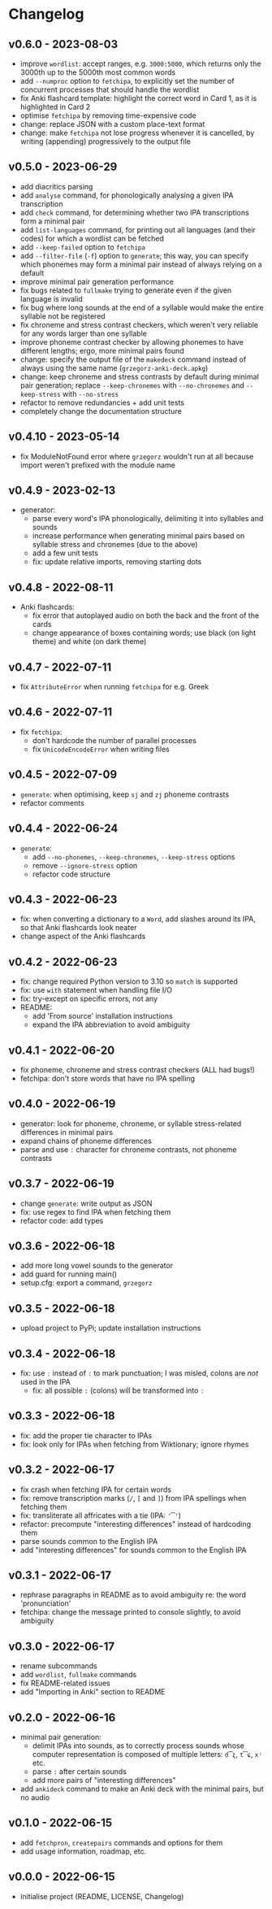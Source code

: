 # Changelog

## v0.6.0 - 2023-08-03

- improve `wordlist`: accept ranges, e.g. `3000:5000`, which returns only the
    3000th up to the 5000th most common words
- add `--numproc` option to `fetchipa`, to explicitly set the number of
    concurrent processes that should handle the wordlist
- fix Anki flashcard template: highlight the correct word in Card 1, as it is
    highlighted in Card 2
- optimise `fetchipa` by removing time-expensive code
- change: replace JSON with a custom place-text format
- change: make `fetchipa` not lose progress whenever it is cancelled, by writing
    (appending) progressively to the output file

## v0.5.0 - 2023-06-29

- add diacritics parsing
- add `analyse` command, for phonologically analysing a given IPA transcription
- add `check` command, for determining whether two IPA transcriptions form a
    minimal pair
- add `list-languages` command, for printing out all languages (and their codes)
    for which a wordlist can be fetched
- add `--keep-failed` option to `fetchipa`
- add `--filter-file` (`-f`) option to `generate`; this way, you can specify
    which phonemes may form a minimal pair instead of always relying on a
    default
- improve minimal pair generation performance
- fix bugs related to `fullmake` trying to generate even if the given language
    is invalid
- fix bug where long sounds at the end of a syllable would make the entire
    syllable not be registered
- fix chroneme and stress contrast checkers, which weren't very reliable for any
    words larger than one syllable
- improve phoneme contrast checker by allowing phonemes to have different
    lengths; ergo, more minimal pairs found
- change: specify the output file of the `makedeck` command instead of always
    using the same name (`grzegorz-anki-deck.apkg`)
- change: keep chroneme and stress contrasts by default during minimal pair
    generation; replace `--keep-chronemes` with `--no-chronemes` and
    `--keep-stress` with `--no-stress`
- refactor to remove redundancies + add unit tests
- completely change the documentation structure

## v0.4.10 - 2023-05-14

- fix ModuleNotFound error where `grzegorz` wouldn't run at all because import
    weren't prefixed with the module name

## v0.4.9 - 2023-02-13

- generator:
    - parse every word's IPA phonologically, delimiting it into syllables and
        sounds
    - increase performance when generating minimal pairs based on syllable
        stress and chronemes (due to the above)
    - add a few unit tests
    - fix: update relative imports, removing starting dots

## v0.4.8 - 2022-08-11

- Anki flashcards:
    - fix error that autoplayed audio on both the back and the front of the
        cards
    - change appearance of boxes containing words; use black (on light theme)
        and white (on dark theme)

## v0.4.7 - 2022-07-11

- fix `AttributeError` when running `fetchipa` for e.g. Greek

## v0.4.6 - 2022-07-11

- fix `fetchipa`:
    - don't hardcode the number of parallel processes
    - fix `UnicodeEncodeError` when writing files

## v0.4.5 - 2022-07-09

- `generate`: when optimising, keep `sj` and `zj` phoneme contrasts
- refactor comments

## v0.4.4 - 2022-06-24

- `generate`:
    - add `--no-phonemes`, `--keep-chronemes`, `--keep-stress` options
    - remove `--ignore-stress` option
    - refactor code structure

## v0.4.3 - 2022-06-23

- fix: when converting a dictionary to a `Word`, add slashes around its IPA, so
    that Anki flashcards look neater
- change aspect of the Anki flashcards

## v0.4.2 - 2022-06-23

- fix: change required Python version to 3.10 so `match` is supported
- fix: use `with` statement when handling file I/O
- fix: try-except on specific errors, not any
- README:
    - add 'From source' installation instructions
    - expand the IPA abbreviation to avoid ambiguity

## v0.4.1 - 2022-06-20

- fix phoneme, chroneme and stress contrast checkers (ALL had bugs!)
- fetchipa: don't store words that have no IPA spelling

## v0.4.0 - 2022-06-19

- generator: look for phoneme, chroneme, or syllable stress-related differences
    in minimal pairs
- expand chains of phoneme differences
- parse and use `ː` character for chroneme contrasts, not phoneme contrasts

## v0.3.7 - 2022-06-19

- change `generate`: write output as JSON
- fix: use regex to find IPA when fetching them
- refactor code: add types

## v0.3.6 - 2022-06-18

- add more long vowel sounds to the generator
- add guard for running main()
- setup.cfg: export a command, `grzegorz`

## v0.3.5 - 2022-06-18

- upload project to PyPi; update installation instructions

## v0.3.4 - 2022-06-18

- fix: use `ː` instead of `:` to mark punctuation; I was misled, colons are
    *not* used in the IPA
    - fix: all possible `:` (colons) will be transformed into `ː`

## v0.3.3 - 2022-06-18

- fix: add the proper tie character to IPAs
- fix: look only for IPAs when fetching from Wiktionary; ignore rhymes

## v0.3.2 - 2022-06-17

- fix crash when fetching IPA for certain words
- fix: remove transcription marks (`/`, `[` and `]`) from IPA spellings when
    fetching them
- fix: transliterate all affricates with a tie (IPA: `'͡'`)
- refactor: precompute "interesting differences" instead of hardcoding them
- parse sounds common to the English IPA
- add "interesting differences" for sounds common to the English IPA

## v0.3.1 - 2022-06-17

- rephrase paragraphs in README as to avoid ambiguity re: the word
    'pronunciation'
- fetchipa: change the message printed to console slightly, to avoid ambiguity

## v0.3.0 - 2022-06-17

- rename subcommands
- add `wordlist`, `fullmake` commands
- fix README-related issues
- add "Importing in Anki" section to README

## v0.2.0 - 2022-06-16

- minimal pair generation:
    - delimit IPAs into sounds, as to correctly process sounds whose computer
        representation is composed of multiple letters: `d͡ʐ`, `t͡ɕ`, `xʲ` etc.
    - parse `:` after certain sounds
    - add more pairs of "interesting differences"
- add `ankideck` command to make an Anki deck with the minimal pairs, but no
    audio

## v0.1.0 - 2022-06-15

- add `fetchpron`, `createpairs` commands and options for them
- add usage information, roadmap, etc.

## v0.0.0 - 2022-06-15

- initialise project (README, LICENSE, Changelog)
